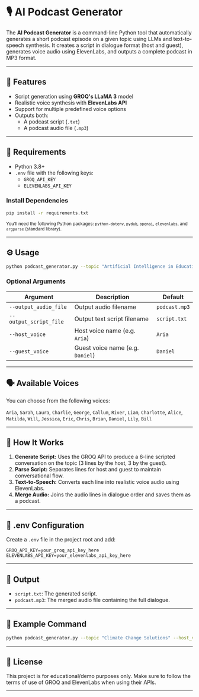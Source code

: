 # 🎙️ AI Podcast Generator

The **AI Podcast Generator** is a command-line Python tool that automatically generates a short podcast episode on a given topic using LLMs and text-to-speech synthesis. It creates a script in dialogue format (host and guest), generates voice audio using ElevenLabs, and outputs a complete podcast in MP3 format.

---

## 🚀 Features

- Script generation using **GROQ's LLaMA 3** model  
- Realistic voice synthesis with **ElevenLabs API**  
- Support for multiple predefined voice options  
- Outputs both:
  - A podcast script (`.txt`)
  - A podcast audio file (`.mp3`)

---

## 🧰 Requirements

- Python 3.8+
- `.env` file with the following keys:
  - `GROQ_API_KEY`
  - `ELEVENLABS_API_KEY`

### Install Dependencies

```bash
pip install -r requirements.txt
```

<sub>You’ll need the following Python packages: `python-dotenv`, `pydub`, `openai`, `elevenlabs`, and `argparse` (standard library).</sub>

---

## ⚙️ Usage

```bash
python podcast_generator.py --topic "Artificial Intelligence in Education"
```

### Optional Arguments

| Argument               | Description                                | Default        |
|------------------------|--------------------------------------------|----------------|
| `--output_audio_file`  | Output audio filename                      | `podcast.mp3`  |
| `--output_script_file` | Output text script filename                | `script.txt`   |
| `--host_voice`         | Host voice name (e.g. `Aria`)              | `Aria`         |
| `--guest_voice`        | Guest voice name (e.g. `Daniel`)           | `Daniel`       |

---

## 🗣️ Available Voices

You can choose from the following voices:

`Aria`, `Sarah`, `Laura`, `Charlie`, `George`, `Callum`, `River`, `Liam`, `Charlotte`, `Alice`, `Matilda`, `Will`, `Jessica`, `Eric`, `Chris`, `Brian`, `Daniel`, `Lily`, `Bill`

---

## 🧠 How It Works

1. **Generate Script:** Uses the GROQ API to produce a 6-line scripted conversation on the topic (3 lines by the host, 3 by the guest).
2. **Parse Script:** Separates lines for host and guest to maintain conversational flow.
3. **Text-to-Speech:** Converts each line into realistic voice audio using ElevenLabs.
4. **Merge Audio:** Joins the audio lines in dialogue order and saves them as a podcast.

---

## 🔐 .env Configuration

Create a `.env` file in the project root and add:

```env
GROQ_API_KEY=your_groq_api_key_here
ELEVENLABS_API_KEY=your_elevenlabs_api_key_here
```

---

## 📁 Output

- `script.txt`: The generated script.
- `podcast.mp3`: The merged audio file containing the full dialogue.

---

## 📌 Example Command

```bash
python podcast_generator.py --topic "Climate Change Solutions" --host_voice "Laura" --guest_voice "Will"
```

---

## 📄 License

This project is for educational/demo purposes only. Make sure to follow the terms of use of GROQ and ElevenLabs when using their APIs.

---
